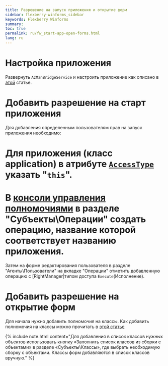 ```yaml
---
title: Разрешение на запуск приложения и открытие форм
sidebar: flexberry-winforms_sidebar
keywords: Flexberry Winforms 
summary: 
toc: true
permalink: ru/fw_start-app-open-forms.html
lang: ru
---
```


# Настройка приложения
Развернуть `AzManBridgeService` и настроить приложение как описано в [этой](how-to-start-work-with-right-manager.html)  статье.

# Добавить разрешение на старт приложения
Для добавления определенным пользователям прав на запуск приложения необходимо:
 
# Для приложения (класс application) в атрибуте [`AccessType`](fo_access-type.html) указать "`this`".

# В [консоли управления полномочиями](security-console.html) в разделе "Субъекты\Операции" создать операцию, название которой соответствует названию приложения.
Затем на форме редактирования пользователя в разделе "Агенты\Пользователи" на вкладке "Операции" отметить добавленную операцию с [RightManager|типом доступа `Execute`(Исполнение).

# Добавить разрешение на открытие форм
Для начала нужно добавить полномочия на классы.
Как добавить полномочия на классы можно прочитать в [этой статье](fa_authority-classes.html) 

{% include note.html content="Для добавления в список классов нужных объектов использовать кнопку «Заполнить список классов из сборки с объектами» в разделе «Субъекты\Классы», где выбрать необходимую сборку с объектами. Классы форм добавляются в список классов вручную." %}
